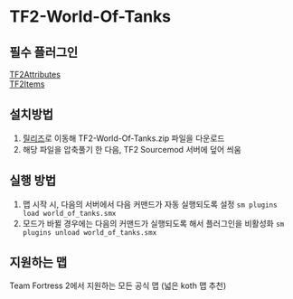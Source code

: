# TF2-World-Of-Tanks
  
필수 플러그인
---
[TF2Attributes](https://github.com/FlaminSarge/tf2attributes)  
[TF2Items](https://github.com/asherkin/TF2Items)
  
설치방법
---
1. [릴리즈](https://github.com/Modded-Madness/TF2-World-Of-Tanks/releases/latest)로 이동해 TF2-World-Of-Tanks.zip 파일을 다운로드
2. 해당 파일을 압축풀기 한 다음, TF2 Sourcemod 서버에 덮어 씌움
  
실행 방법
---
1. 맵 시작 시, 다음의 서버에서 다음 커맨드가 자동 실행되도록 설정 <code>sm plugins load world_of_tanks.smx</code>
2. 모드가 바뀔 경우에는 다음의 커맨드가 실행되도록 해서 플러그인을 비활성화 <code>sm plugins unload world_of_tanks.smx</code>
  
지원하는 맵
---
Team Fortress 2에서 지원하는 모든 공식 맵
(넓은 koth 맵 추천)
